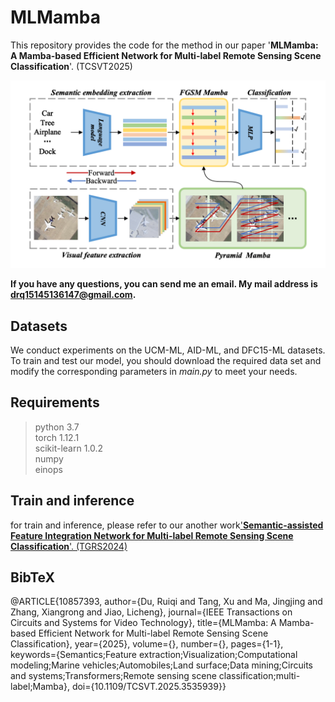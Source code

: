 # MLMamba

This repository provides the code for the method in our paper '**MLMamba: A Mamba-based Efficient Network for Multi-label Remote Sensing Scene Classification**'. (TCSVT2025)


![本地路径](mlmamba.png )

**If you have any questions, you can send me an email. My mail address is drq15145136147@gmail.com.**

## Datasets

We conduct experiments on the UCM-ML, AID-ML, and DFC15-ML datasets. To train and test our model, you should download the required data set and modify the corresponding parameters in *main.py* to meet your needs.

## Requirements

>python 3.7<br>
>torch 1.12.1<br>
>scikit-learn 1.0.2<br>
>numpy<br>
>einops

## Train and inference

for train and inference, please refer to our another work['**Semantic-assisted Feature Integration Network for
Multi-label Remote Sensing Scene Classification**'. (TGRS2024)](https://github.com/TangXu-Group/multilabelRSSC/edit/main/SFIN/)


## BibTeX

@ARTICLE{10857393,
  author={Du, Ruiqi and Tang, Xu and Ma, Jingjing and Zhang, Xiangrong and Jiao, Licheng},
  journal={IEEE Transactions on Circuits and Systems for Video Technology}, 
  title={MLMamba: A Mamba-based Efficient Network for Multi-label Remote Sensing Scene Classification}, 
  year={2025},
  volume={},
  number={},
  pages={1-1},
  keywords={Semantics;Feature extraction;Visualization;Computational modeling;Marine vehicles;Automobiles;Land surface;Data mining;Circuits and systems;Transformers;Remote sensing scene classification;multi-label;Mamba},
  doi={10.1109/TCSVT.2025.3535939}}


